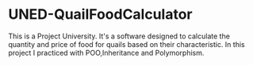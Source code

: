 # UNED-QuailFoodCalculator
This is a Project University. It's a software designed to calculate the quantity and price of food for quails based on their characteristic. In this project I practiced with POO,Inheritance and Polymorphism.
